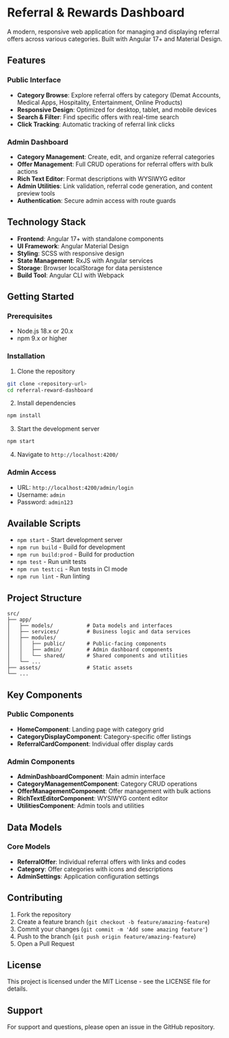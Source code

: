# Referral & Rewards Dashboard

A modern, responsive web application for managing and displaying referral offers across various categories. Built with Angular 17+ and Material Design.

## Features

### Public Interface
- **Category Browse**: Explore referral offers by category (Demat Accounts, Medical Apps, Hospitality, Entertainment, Online Products)
- **Responsive Design**: Optimized for desktop, tablet, and mobile devices
- **Search & Filter**: Find specific offers with real-time search
- **Click Tracking**: Automatic tracking of referral link clicks

### Admin Dashboard
- **Category Management**: Create, edit, and organize referral categories
- **Offer Management**: Full CRUD operations for referral offers with bulk actions
- **Rich Text Editor**: Format descriptions with WYSIWYG editor
- **Admin Utilities**: Link validation, referral code generation, and content preview tools
- **Authentication**: Secure admin access with route guards

## Technology Stack

- **Frontend**: Angular 17+ with standalone components
- **UI Framework**: Angular Material Design
- **Styling**: SCSS with responsive design
- **State Management**: RxJS with Angular services
- **Storage**: Browser localStorage for data persistence
- **Build Tool**: Angular CLI with Webpack

## Getting Started

### Prerequisites
- Node.js 18.x or 20.x
- npm 9.x or higher

### Installation

1. Clone the repository
```bash
git clone <repository-url>
cd referral-reward-dashboard
```

2. Install dependencies
```bash
npm install
```

3. Start the development server
```bash
npm start
```

4. Navigate to `http://localhost:4200/`

### Admin Access
- URL: `http://localhost:4200/admin/login`
- Username: `admin`
- Password: `admin123`

## Available Scripts

- `npm start` - Start development server
- `npm run build` - Build for development
- `npm run build:prod` - Build for production
- `npm test` - Run unit tests
- `npm run test:ci` - Run tests in CI mode
- `npm run lint` - Run linting

## Project Structure

```
src/
├── app/
│   ├── models/           # Data models and interfaces
│   ├── services/         # Business logic and data services
│   ├── modules/
│   │   ├── public/       # Public-facing components
│   │   ├── admin/        # Admin dashboard components
│   │   └── shared/       # Shared components and utilities
│   └── ...
├── assets/               # Static assets
└── ...
```

## Key Components

### Public Components
- **HomeComponent**: Landing page with category grid
- **CategoryDisplayComponent**: Category-specific offer listings
- **ReferralCardComponent**: Individual offer display cards

### Admin Components
- **AdminDashboardComponent**: Main admin interface
- **CategoryManagementComponent**: Category CRUD operations
- **OfferManagementComponent**: Offer management with bulk actions
- **RichTextEditorComponent**: WYSIWYG content editor
- **UtilitiesComponent**: Admin tools and utilities

## Data Models

### Core Models
- **ReferralOffer**: Individual referral offers with links and codes
- **Category**: Offer categories with icons and descriptions
- **AdminSettings**: Application configuration settings

## Contributing

1. Fork the repository
2. Create a feature branch (`git checkout -b feature/amazing-feature`)
3. Commit your changes (`git commit -m 'Add some amazing feature'`)
4. Push to the branch (`git push origin feature/amazing-feature`)
5. Open a Pull Request

## License

This project is licensed under the MIT License - see the LICENSE file for details.

## Support

For support and questions, please open an issue in the GitHub repository.